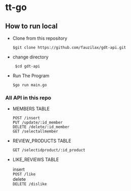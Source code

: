 # tt-go


<h2>How to run local</h2>

- Clone from this repository

  ``` $git clone https://github.com/fauzilax/gdt-api.git ```

- change directory 

  ``` $cd gdt-api```
 
- Run The Program

  ``` $go run main.go ```


<h3> All API in this repo</h3>

- MEMBERS TABLE

  ```POST /insert``` <br>
  ```PUT /update/:id_member ```<br>
  ```DELETE /delete/:id_member ```<br>
  ```GET /selectallmember ```<br>

- REVIEW_PRODUCTS TABLE

  ```GET /selectidproduct/:id_product``` <br>

- LIKE_REVIEWS TABLE

    insert <br>
    ```POST /like ```<br>
    delete<br>
    ```DELETE /dislike``` <br>
